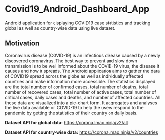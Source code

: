 # Covid19_Android_Dashboard_App
Android application for displaying COVID19 case statistics and tracking global as well as country-wise data using live dataset.

## Motivation
Coronavirus disease (COVID-19) is an infectious disease caused by a newly discovered coronavirus. 
The best way to prevent and slow down transmission is to be well informed about the COVID-19 virus, the disease it causes and how it spreads. 
The Android application aims to gather the data of COVID19 spread across the globe as well as individually affected countries and make information more accessible. 
The statistics displayed are the total number of confirmed cases, total number of deaths, total number of recovered cases, total number of active cases, total number of critical cases, daily cases and deaths, and number of affected countries. All
these data are visualized into a pie-chart form. 
It aggregates and analyses the live data available on COVID-19 to help the users respond to the pandemic by getting the statistics of their country on daily basis.

<b>Dataset API for global data:</b> https://corona.lmao.ninja/v2/all

<b>Dataset API for country-wise data:</b> https://corona.lmao.ninja/v2/countries

